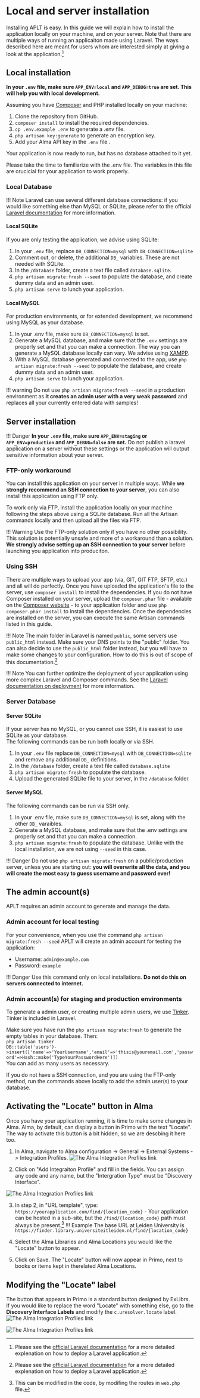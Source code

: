 # Local and server installation

Installing APLT is easy. In this guide we will explain how to install the application locally on your machine, and on your server. Note that there are multiple ways of running an applicaiton made using Laravel. The ways described here are meant for users whom are interested simply at giving a look at the application.[^1]

## Local installation

**In your `.env` file, make sure `APP_ENV=local` and `APP_DEBUG=true` are set. This will help you with local development.**

Assuming you have [Composer](https://getcomposer.org/) and PHP installed locally on your machine:

1. Clone the repository from GitHub.  
2. `composer install` to install the required dependencies.  
3. `cp .env.example .env` to generate a .env file.  
4. `php artisan key:generate` to generate an encryption key.
5. Add your Alma API key in the `.env` file .

Your application is now ready to run, but has no database attached to it yet.  

Please take the time to familiarize with the .env file. The variables in this file are crucicial for your application to work properly.

### Local Database

!!! Note
    Laravel can use several different database connections: if you would like something else than MySQL or SQLite, please refer to the official [Laravel documentation](https://laravel.com/docs/7.x/database) for more information.

#### Local SQLite

If you are only testing the application, we advise using SQLite:

1. In your `.env` file, replace `DB_CONNECTION=mysql` with `DB_CONNECTION=sqlite`
2. Comment out, or delete, the additional `DB_` variables. These are not needed with SQLite.
3. In the `/database` folder, create a text file called `database.sqlite`.  
4. `php artisan migrate:fresh --seed` to populate the database, and create dummy data and an admin user.  
5. `php artisan serve` to lunch your application.  

#### Local MySQL

For production environments, or for extended development, we recommend using MySQL as your database.

1. In your .env file, make sure `DB_CONNECTION=mysql` is set.  
2. Generate a MySQL database, and make sure that the `.env` settings are properly set and that you can make a connection. The way you can generate a MySQL database locally can vary. We advise using [XAMPP](https://www.apachefriends.org/index.html).
3. With a MySQL database generated and connected to the app, use `php artisan migrate:fresh --seed` to populate the database, and create dummy data and an admin user.  
4. `php artisan serve` to lunch your application.  

!!! warning
    Do not use `php artisan migrate:fresh --seed` in a production environment as **it creates an admin user with a very weak password** and replaces all your currently entered data with samples!

## Server installation

!!! Danger
    **In your `.env` file, make sure `APP_ENV=staging` or `APP_ENV=production` and `APP_DEBUG=false` are set.** Do not publish a laravel application on a server without these settings or the application will output sensitive information about your server.

### FTP-only workaround

You can install this application on your server in multiple ways. While **we strongly recommend an SSH connection to your server**, you can also install this application using FTP only.

To work only via FTP, install the application locally on your machine following the steps above using a SQLite database. Run all the Artisan commands locally and then upload all the files via FTP.

!!! Warning
    Use the FTP-only solution only if you have no other possibility. This solution is potentially unsafe and more of a workaround than a solution. **We strongly advise setting up an SSH connection to your server** before launching you application into produciton.

### Using SSH

There are multiple ways to upload your app (via, GIT, GIT FTP, SFTP, etc.) and all will do perfectly.
Once you have uploaded the application's file to the server, use `composer install` to install the dependencies. If you do not have Composer installed on your server, upload the `composer.phar` file - available on the [Composer website](https://getcomposer.org/) - to your application folder and use `php composer.phar install` to install the dependencies. Once the dependencies are installed on the server, you can execute the same Artisan commands listed in this guide.

!!! Note
    The main folder in Laravel is named `public`, some servers use `public_html` instead. Make sure your DNS points to the "public" folder.
    You can also decide to use the `public_html` folder instead, but you will have to make some changes to your configuration. How to do this is out of scope of this documentation.[^1]

!!! Note
    You can further optimize the deployment of your application using more complex Laravel and Composer commands. See the [Laravel documentation on deployment](https://laravel.com/docs/7.x/deployment) for more information.

### Server Database

#### Server SQLite

If your server has no MySQL, or you cannot use SSH, it is easiest to use SQLite as your database.  
The following commands can be run both locally or via SSH.

1. In your `.env` file replace `DB_CONNECTION=mysql` with `DB_CONNECTION=sqlite` and remove any additional `DB_` definitions.
2. In the `/database` folder, create a text file called `database.sqlite`  
3. `php artisan migrate:fresh` to populate the database.  
4. Upload the generated SQLite file to your server, in the `/database` folder.  

#### Server MySQL

The following commands can be run via SSH only.

1. In your .env file, make sure `DB_CONNECTION=mysql` is set, along with the other `DB_` varaibles.
2. Generate a MySQL database, and make sure that the .env settings are properly set and that you can make a connection.
3. `php artisan migrate:fresh` to populate the database. Unlike with the local installation, we are not using `--seed` in this case.

!!! Danger
    Do not use `php artisan migrate:fresh` on a public/production server, unless you are starting out: **you will overwrite all the data, and you will create the most easy to guess username and password ever!**

## The admin account(s)

APLT requires an admin account to generate and manage the data.

### Admin account for local testing

For your convenience, when you use the command `php artisan migrate:fresh --seed` APLT will create an admin account for testing the application:

* Username: `admin@example.com`
* Password: `example`

!!! Danger
    Use this command only on local installations. **Do not do this on servers connected to internet.**

### Admin account(s) for staging and production environments

To generate a admin user, or creating multiple admin users, we use [Tinker](https://laravel.com/docs/7.x/artisan#tinker). Tinker is included in Laravel.  

Make sure you have run the `php artisan migrate:fresh` to generate the empty tables in your database. Then:  
`php artisan tinker`  
`DB::table('users')->insert(['name'=>'YourUsername','email'=>'thisis@youremail.com','password'=>Hash::make('TypeYourPasswordHere')])`  
You can add as many users as necessary.

If you do not have a SSH connection, and you are using the FTP-only method, run the commands above locally to add the admin user(s) to your database.

## Activating the "Locate" button in Alma

Once you have your application running, it is time to make some changes in Alma. Alma, by default, can display a button in Primo with the text "Locate". The way to activate this button is a bit hidden, so we are descbing it here too.

1) In Alma, navigate to Alma configuration -> General -> External Systems -> Integration Profiles.
![The Alma Integration Profiles link](/assets/img/alma-admin-integ-prof.png)

2) Click on "Add Integraiton Profile" and fill in the fields. You can assign any code and any name, but the "Intergration Type" must be "Discovery Interface".

![The Alma Integration Profiles link](/assets/img/alma-admin-integ-prof-generate.png)

3) In step 2, in "URL template", type:
`https://yourapplication.com/find/{location_code}` - Your application can be hosted in a sub-site, but the `/find/{location_code}` path must always be present.[^2]
!!! Example
    The base URL at Leiden University is `https://finder.library.universiteitleiden.nl/find/{location_code}`

4) Select the Alma Libraries and Alma Locations you would like the "Locate" button to appear.  

5) Click on Save. The "Locate" button will now appear in Primo, next to books or items kept in therelated Alma Locations.

## Modifying the "Locate" label

The button that appears in Primo is a standard button designed by ExLibrs. If you would like to replace the word "Locate" with something else, go to the **Discovery Interface Labels** and modify the `c.uresolver.locate` label.
![The Alma Integration Profiles link](/assets/img/alma-admin-locate.png)

![The Alma Integration Profiles link](/assets/img/primo-locate-button.png)

[^1]:
    Please see the [official Laravel documentation](https://laravel.com/docs/7.x) for a more detailed explenation on how to deploy a Laravel application.
[^2]: This can be modified in the code, by modifing the routes in `web.php` file.
